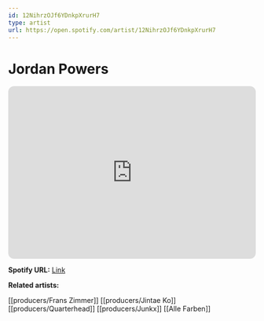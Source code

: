 ```yaml
---
id: 12NihrzOJf6YDnkpXrurH7
type: artist
url: https://open.spotify.com/artist/12NihrzOJf6YDnkpXrurH7
---
```

# Jordan Powers

<iframe style="border-radius:12px" src="https://open.spotify.com/embed/artist/12NihrzOJf6YDnkpXrurH7" width="100%" height="352" frameBorder="0" allowfullscreen="" allow="autoplay; clipboard-write; encrypted-media; fullscreen; picture-in-picture" loading="lazy"></iframe>

**Spotify URL:** [Link](https://open.spotify.com/artist/12NihrzOJf6YDnkpXrurH7)

**Related artists:**

[[producers/Frans Zimmer]]
[[producers/Jintae Ko]]
[[producers/Quarterhead]]
[[producers/Junkx]]
[[Alle Farben]]
